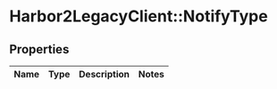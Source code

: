 # Harbor2LegacyClient::NotifyType

## Properties
Name | Type | Description | Notes
------------ | ------------- | ------------- | -------------


